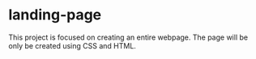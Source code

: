 # landing-page
This project is focused on creating an entire webpage. The page will be only be created using CSS and HTML. 